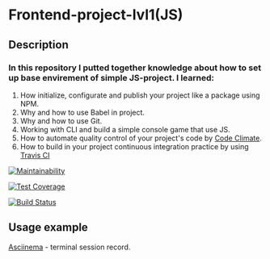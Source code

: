 # Frontend-project-lvl1(JS)
## Description
### In this repository I putted together knowledge about how to set up base envirement of simple JS-project. I learned:
1. How initialize, configurate and publish your project like a package using NPM.
2. Why and how to use Babel in project.
3. Why and how to use Git.
4. Working with CLI and build a simple console game that use JS.
5. How to automate quality control of your project's code by [Code Climate](https://codeclimate.com).
6. How to build in your project continuous integration practice by using [Travis CI](https://travis-ci.com/)

[![Maintainability](https://api.codeclimate.com/v1/badges/27075846202965102e3e/maintainability)](https://codeclimate.com/github/DzhafarOFF/frontend-project-lvl1/maintainability)

[![Test Coverage](https://api.codeclimate.com/v1/badges/27075846202965102e3e/test_coverage)](https://codeclimate.com/github/DzhafarOFF/frontend-project-lvl1/test_coverage)

[![Build Status](https://travis-ci.org/DzhafarOFF/frontend-project-lvl1.svg?branch=master)](https://travis-ci.org/DzhafarOFF/frontend-project-lvl1)

## Usage example
[Asciinema](https://asciinema.org/a/DZ7ilIp4U2gxJTL5VJiGf9ST7) - terminal session record.
